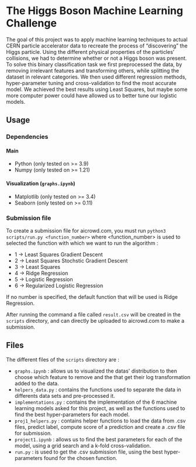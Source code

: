 # The Higgs Boson Machine Learning Challenge

The goal of this project was to apply machine learning techniques to actual CERN particle accelerator data to recreate the process of “discovering” the Higgs particle. Using the different physical properties of the particles’ collisions, we had to determine whether or not a Higgs boson was present. To solve this binary classification task we first preprocessed the data, by removing irrelevant features and transforming others, while splitting the dataset in relevant categories. We then used different regression methods, hyper-parameter tuning and cross-validation to find the most accurate model. We achieved the best results using Least Squares, but maybe some more computer power could have allowed us to better tune our logistic models.

## Usage
### Dependencies
#### Main
* Python (only tested on >= 3.9) 
* Numpy (only tested on >= 1.21)
#### Visualization (`graphs.ipynb`)
* Matplotlib (only tested on >= 3.4)
* Seaborn (only tested on >= 0.11)
### Submission file
To create a submission file for aicrowd.com, you must run `python3 scripts/run.py <function_number>` where <function_number> is used to selected the function with which we want to run the algorithm :
* 1 -> Least Squares Gradient Descent
* 2 -> Least Squares Stochstic Gradient Descent
* 3 -> Least Squares
* 4 -> Ridge Regression
* 5 -> Logistic Regression
* 6 -> Regularized Logistic Regression 

If no number is specified, the default function that will be used is Ridge Regression.

After running the command a file called `result.csv` will be created in the `scripts` directory, and can directly be uploaded to aicrowd.com to make a submission.

## Files
The different files of the `scripts` directory are :
* `graphs.ipynb` : allows us to visualized the datas' distribution to then choose which feature to remove and the that get their log transformation added to the data.
* `helpers_data.py` : contains the functions used to separate the data in differents data sets and pre-processed it.
* `implementations.py` : contains the implementation of the 6 machine learning models asked for this project, as well as the functions used to find the best hyper-parameters for each model.
* `proj1_helpers.py` : contains helper functions to load the data from .csv files, predict label, compute score of a prediction and create a .csv file for submission.
* `project1.ipynb` : allows us to find the best parameters for each of the model, using a grid search and a k-fold cross-validation.
* `run.py` : is used to get the .csv submission file, using the best hyper-parameters found for the chosen function.